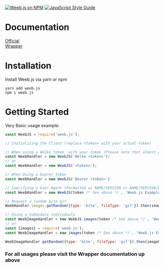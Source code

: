 [![Weeb.js on NPM](https://img.shields.io/npm/v/weeb.js.svg)](https://www.npmjs.com/package/weeb.js) [![JavaScript Style Guide](https://img.shields.io/badge/code_style-standard-brightgreen.svg)](https://standardjs.com)

# Documentation
[Official](https://docs.weeb.sh/)<br>
[Wrapper](https://mrlar.github.io/weeb.js/)

# Installation

Install Weeb.js via yarn or npm
```
yarn add weeb.js
npm i weeb.js
```
# Getting Started

Very Basic usage example:

```js
const WeebJS = require('weeb.js');

// Initializing the Client (replace <token> with your actual token)

// When using a Wolke token  with your token (Please note that almost all new tokens are wolke tokens)
const WeebHandler = new WeebJS('Wolke <token>');
// or 
const WeebHandler = new WeebJS('<token>');

// When Using a bearer token
const WeebHandler = new WeebJS('Bearer <token>')

// Specifying a User-Agent (Formatted as NAME/VERSION or NAME/VERSION/ENV)
const WeebHandler = new WeebJS(token /* See above */ , 'Weeb.js Example/V2.0.0')

// Request a random bite gif
WeebHandler.images.getRandom({type: 'bite', fileType: 'gif'}).then(imageObj => console.log(imageObj))

// Using a Submodule individualy
const WeebImageHandler = new WeebJS.images(token /* See above */ , 'Weeb.js Example/V2.0.0')
// or
const {images} = require('weeb.js');
const WeebImageHandler = new images(token /* See above */ , 'Weeb.js Example/V2.0.0')

WeebImageHandler.getRandom({type: 'bite', fileType: 'gif'}).then(imageObj => console.log(imageObj))
```

### For all usages please visit the Wrapper documentation up above
